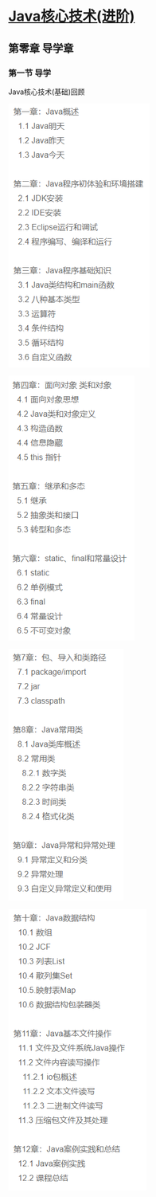 # [Java核心技术(进阶)](https://www.icourse163.org/course/ECNU-1003718005)

## 第零章 导学章 

### 第一节 导学

Java核心技术(基础)回顾

![1551866862623](assets/1551866862623.png)

![1551866878856](assets/1551866878856.png)

![1551866958932](assets/1551866958932.png)

![1551866963845](assets/1551866963845.png)


